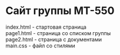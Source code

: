 Сайт группы МТ-550
====

index.html - стартовая страница<br>
page1.html - страница со списком группы<br>
page2.html - страница с документами<br>
main.css - файл со стилями<br>
